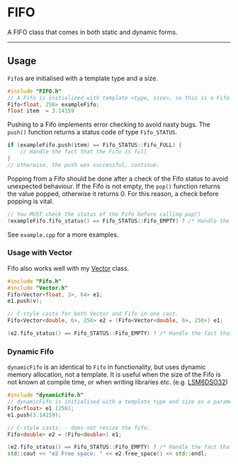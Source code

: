 # FIFO
A FIFO class that comes in both static and dynamic forms.

--- 

## Usage 
`Fifo`s are initialised with a template type and a size.
```cpp
#include "FIFO.h"
// A Fifo is initialized with template <type, size>, so this is a Fifo of 256 floats.
Fifo<float, 256> exampleFifo;
float item  = 3.14159
```

Pushing to a Fifo implements error checking to avoid nasty bugs.
The `push()` function returns a status code of type `Fifo_STATUS`.
```cpp
if (exampleFifo.push(item) == Fifo_STATUS::Fifo_FULL) {
    // Handle the fact that the Fifo is full
}
// otherwise, the push was successful, continue.
```

Popping from a Fifo should be done after a check of the Fifo status to avoid unexpected behaviour.
If the Fifo is not empty, the `pop()` function returns the value popped, otherwise it returns 0. 
For this reason, a check before popping is vital.
```cpp
// You MUST check the status of the Fifo before calling pop()
(exampleFifo.fifo_status() == Fifo_STATUS::Fifo_EMPTY) ? /* Handle the fact that it's empty. */ : exampleFifo.pop();
```

See `example.cpp` for a more examples.


### Usage with Vector
Fifo also works well with my [Vector](https://github.com/robosam2003/Vector) class.
```cpp
#include "Fifo.h"
#include "Vector.h"
Fifo<Vector<float, 3>, 64> e1;
e1.push(v);

// C-style casts for both Vector and Fifo in one cast.
Fifo<Vector<double, 6>, 256> e2 = (Fifo<Vector<double, 6>, 256>) e1;

(e2.fifo_status() == Fifo_STATUS::Fifo_EMPTY) ? /* Handle the fact that it's empty. */ : e2.pop();
```

### Dynamic Fifo
`dynamicFifo` is an identical to `Fifo` in functionality, but uses dynamic memory allocation, not a template.
It is useful when the size of the Fifo is not known at compile time, or when writing libraries etc. (e.g. [LSM6DSO32](https://github.com/TeamSunride/Arduino-LSM6DSO32))

```cpp
#include "dynamicFifo.h"
// dynamicFifo is initialised with a template type and size as a parameter.
Fifo<float> e1 (256);
e1.push(3.14159);

// C-style casts. - does not resize the fifo.
Fifo<double> e2 = (Fifo<double>) e1;

(e2.fifo_status() == Fifo_STATUS::Fifo_EMPTY) ? /* Handle the fact that it's empty. */ : e2.pop();
std::cout << "e2 Free space: " << e2.free_space() << std::endl;
```

